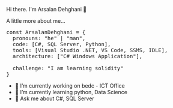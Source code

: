  Hi there. I'm Arsalan Dehghani 👋

 A little more about me...
<pre>
const ArsalanDehghani = {
  pronouns: "he" | "man",
  code: [C#, SQL Server, Python],
  tools: [Visual Studio .NET, VS Code, SSMS, IDLE],
  architecture: ["C# Windows Application"],

  challenge: "I am learning solidity"
}
</pre>

- 🔭 I’m currently working on bedc - ICT Office 
- 🌱 I’m currently learning python, Data Science
- 💬 Ask me about C#, SQL Server

<!--
**arsalandehghani/arsalandehghani** is a ✨ _special_ ✨ repository because its `README.md` (this file) appears on your GitHub profile.

Here are some ideas to get you started:

- 🔭 I’m currently working on bedc - ICT Office 
- 🌱 I’m currently learning python, Data Science
- 👯 I’m looking to collaborate on ...
- 🤔 I’m looking for help with ...
- 💬 Ask me about C#, SQL Server
- 📫 How to reach me: ...
- 😄 Pronouns: ...
- ⚡ Fun fact: ...
-->
